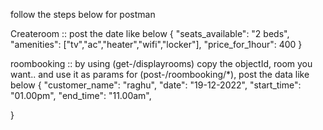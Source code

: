 follow the steps below for postman

Createroom :: post the date like below
 {
   "seats_available": "2 beds",
   "amenities": ["tv","ac","heater","wifi","locker"],
   "price_for_1hour": 400
 }
 
roombooking :: by using (get-/displayrooms) copy the objectId, room you want.. and use it as params for (post-/roombooking/*), post the data like below
 {
     "customer_name": "raghu",
     "date": "19-12-2022",
     "start_time": "01.00pm",
     "end_time": "11.00am",

 }
